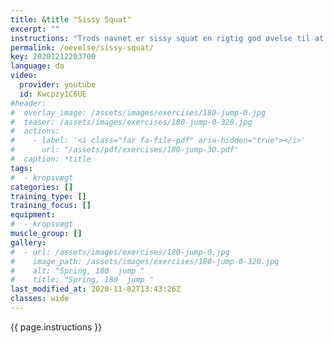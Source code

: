 ```yaml
---
title: &title "Sissy Squat"
excerpt: ""
instructions: "Trods navnet er sissy squat en rigtig god øvelse til at udvikle styrken i forlårene. Øvelsen kan udføres i flere varianter: med kropsvægt, håndvægt, vægtskive, stang, i smith machine og i maskine. Den mest almindelige form er dog udgaven med kropsvægt og er en forholdvis nem øvelse. Øvelsen kan udføres alle steder og udvikles i sværhedsgrad. Sissy squat udføres i den simpleste form ved at man stiller sig med siden til f.eks. en pæl man kan holde fast i med den ene hånd. Øvelsen startes ved at der bøjes i knæene og overkroppen lænes bagud. Mens overkroppen lænes bagover skydes knæene fremad og samtidig løftes hælene fra gulvet hvorved balancen skal holdes på forfoden. For at få det optimale ud af øvelsen er det vigtigt at forsøge at holde alt fra knæene og opad i lige forlængelse af hinanden og derved ikke bøje sammen omkring hoften. Hvis man foretrækker det kan man have en skive eller andet under hælene. Dermed vil hælene allerede være løftet fra gulvet fra starten og man står derved mere stabilt."
permalink: /oevelse/sissy-squat/
key: 20201212203700
language: da
video:
  provider: youtube
  id: Kwcpzy1C6UE
#header:
#  overlay_image: /assets/images/exercises/180-jump-0.jpg
#  teaser: /assets/images/exercises/180-jump-0-320.jpg
#  actions:
#    - label: '<i class="far fa-file-pdf" aria-hidden="true"></i>'
#      url: "/assets/pdf/exercises/180-jump-30.pdf"
#  caption: *title
tags:
#  - kropsvægt
categories: []
training_type: [] 
training_focus: []
equipment:
#  - kropsvægt
muscle_group: []
gallery:
#  - url: /assets/images/exercises/180-jump-0.jpg
#    image_path: /assets/images/exercises/180-jump-0-320.jpg
#    alt: "Spring, 180  jump "
#    title: "Spring, 180  jump "
last_modified_at: 2020-11-02T13:43:26Z
classes: wide
---
```


{{ page.instructions }}
